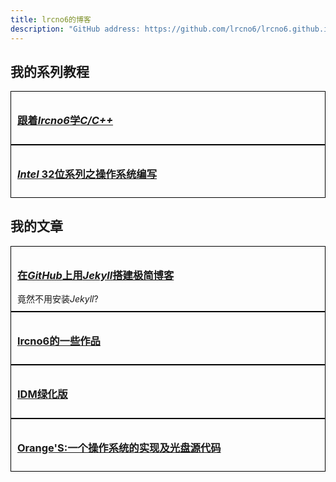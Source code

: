 ```yaml
---
title: lrcno6的博客
description: "GitHub address: https://github.com/lrcno6/lrcno6.github.io"
---
```


<style>
	.box{
		border:1px solid black;
		padding:10px;
	}
</style>

## 我的系列教程

<div class="box">
	<h3><a href="/learn-cpp/000.html">跟着<I>lrcno6</I>学<I>C/C++</I></a></h3>
</div>
<div class="box">
	<h3><a href="/freeos/000.html"><I>Intel</I> 32位系列之操作系统编写</a></h3>
</div>

## 我的文章

<div class="box">
	<h3><a href="/github-jekyll.html">在<I>GitHub</I>上用<I>Jekyll</I>搭建极简博客</a></h3>
	竟然不用安装<I>Jekyll</I>?
</div>
<div class="box"><h3><a href="/project.html">lrcno6的一些作品</a></h3></div>
<div class="box"><h3><a href="/idm.html">IDM绿化版</a></h3></div>
<div class="box"><h3><a href="/oranges.html">Orange'S:一个操作系统的实现及光盘源代码</a></h3></div>